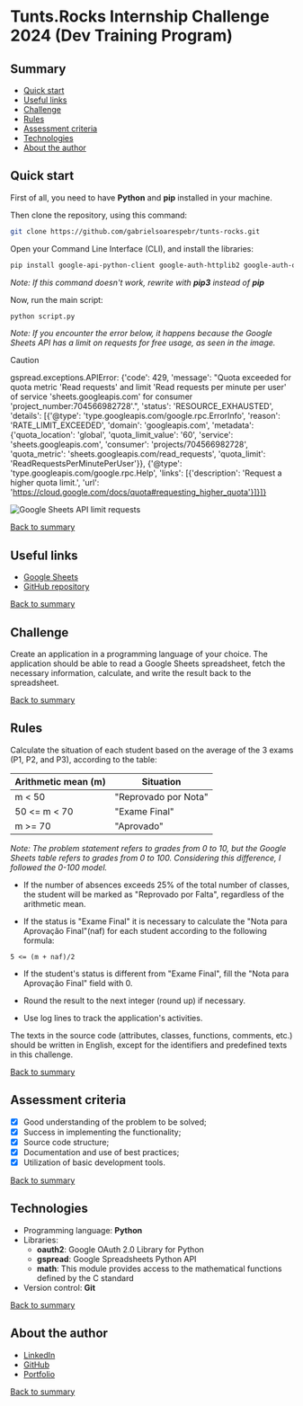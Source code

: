 # Tunts.Rocks Internship Challenge 2024 (Dev Training Program)

## Summary

- [Quick start](#quick-start)
- [Useful links](#useful-links)
- [Challenge](#challenge)
- [Rules](#rules)
- [Assessment criteria](#assessment-criteria)
- [Technologies](#technologies)
- [About the author](#about-the-author)



## Quick start

First of all, you need to have **Python** and **pip** installed in your machine.

Then clone the repository, using this command:

```bash
git clone https://github.com/gabrielsoarespebr/tunts-rocks.git
```

Open your Command Line Interface (CLI), and install the libraries:

```bash
pip install google-api-python-client google-auth-httplib2 google-auth-oauthlib gspread
```

*Note: If this command doesn't work, rewrite with **pip3** instead of **pip***

Now, run the main script:

```bash
python script.py
```

*Note: If you encounter the error below, it happens because the Google Sheets API has a limit on requests for free usage, as seen in the image.*

> [!CAUTION]
> gspread.exceptions.APIError: {'code': 429, 'message': "Quota exceeded for quota metric 'Read requests' and limit 'Read requests per minute per user' of service 'sheets.googleapis.com' for consumer 'project_number:704566982728'.", 'status': 'RESOURCE_EXHAUSTED', 'details': [{'@type': 'type.googleapis.com/google.rpc.ErrorInfo', 'reason': 'RATE_LIMIT_EXCEEDED', 'domain': 'googleapis.com', 'metadata': {'quota_location': 'global', 'quota_limit_value': '60', 'service': 'sheets.googleapis.com', 'consumer': 'projects/704566982728', 'quota_metric': 'sheets.googleapis.com/read_requests', 'quota_limit': 'ReadRequestsPerMinutePerUser'}}, {'@type': 'type.googleapis.com/google.rpc.Help', 'links': [{'description': 'Request a higher quota limit.', 'url': 'https://cloud.google.com/docs/quota#requesting_higher_quota'}]}]}

![Google Sheets API limit requests](https://i.ibb.co/ZN3LQrG/google-Sheets-Limit.png)

[Back to summary](#summary)



## Useful links

- [Google Sheets](https://docs.google.com/spreadsheets/d/1jA9bxN9YNrEqZA_WQMBolywSyjpU4HPxVN1TAxPkdtg/edit#gid=0)
- [GitHub repository](https://github.com/gabrielsoarespebr/tunts-rocks)

[Back to summary](#summary)



## Challenge

Create an application in a programming language of your choice. The application should be able to read a Google Sheets spreadsheet, fetch the necessary information, calculate, and write the result back to the spreadsheet.

[Back to summary](#summary)



## Rules

Calculate the situation of each student based on the average of the 3 exams (P1, P2, and P3), according to the table:

| Arithmetic mean (m)  | Situation            |
| -------------------- | -------------------- |
| m < 50               | "Reprovado por Nota" |
| 50 <= m < 70         | "Exame Final"        |
| m >= 70              | "Aprovado"           |

*Note: The problem statement refers to grades from 0 to 10, but the Google Sheets table refers to grades from 0 to 100. Considering this difference, I followed the 0-100 model.*

- If the number of absences exceeds 25% of the total number of classes, the student will be marked as "Reprovado por Falta", regardless of the arithmetic mean.

- If the status is "Exame Final" it is necessary to calculate the "Nota para Aprovação Final"(naf) for each student according to the following formula:

`5 <= (m + naf)/2`

- If the student's status is different from "Exame Final", fill the "Nota para Aprovação Final" field with 0.

- Round the result to the next integer (round up) if necessary.

- Use log lines to track the application's activities.

The texts in the source code (attributes, classes, functions, comments, etc.) should be written in English, except for the identifiers and predefined texts in this challenge.

[Back to summary](#summary)



## Assessment criteria

- [x] Good understanding of the problem to be solved;
- [x] Success in implementing the functionality;
- [x] Source code structure;
- [x] Documentation and use of best practices;
- [x] Utilization of basic development tools.

[Back to summary](#summary)



## Technologies

- Programming language: **Python**
- Libraries:
  - **oauth2**: Google OAuth 2.0 Library for Python
  - **gspread**: Google Spreadsheets Python API
  - **math**: This module provides access to the mathematical functions defined by the C standard
- Version control: **Git**

[Back to summary](#summary)



## About the author

- [LinkedIn](https://www.linkedin.com/in/gabrielsoarespebr/)
- [GitHub](https://github.com/gabrielsoarespebr)
- [Portfolio](https://gabrielsoares.vercel.app)

[Back to summary](#summary)